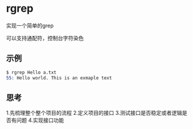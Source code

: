# rgrep

实现一个简单的grep

可以支持通配符，控制台字符染色
## 示例

```s
$ rgrep Hello a.txt
55: Hello world. This is an exmaple text
```

## 思考

1.先梳理整个整个项目的流程
2.定义项目的接口
3.测试接口是否稳定或者逻辑是否有问题
4.实现接口功能